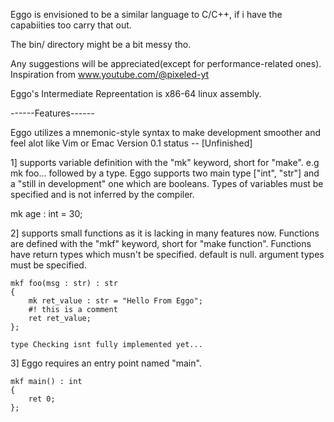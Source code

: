 Eggo is envisioned to be a similar language to C/C++, if i have the capabiities too carry that out.

The bin/ directory might be a bit messy tho.

Any suggestions will be appreciated(except for performance-related ones).
Inspiration from  	www.youtube.com/@pixeled-yt

Eggo's Intermediate Repreentation is x86-64 linux assembly.

------Features------

Eggo utilizes a mnemonic-style syntax to make development smoother and feel alot like Vim or Emac
Version 0.1
status -- [Unfinished]

1] supports variable definition with the "mk" keyword, short for "make". e.g mk foo... followed by a type.
   Eggo supports two main type ["int", "str"] and a "still in development" one which are booleans. Types of variables 
   must be specified and is not inferred by the compiler.

   mk age : int = 30;
   
2] supports small functions as it is lacking in many features now. Functions are defined with the "mkf" keyword, short for
   "make function". Functions have return types which musn't be specified. default is null. argument types must be specified.

    mkf foo(msg : str) : str
    {
        mk ret_value : str = "Hello From Eggo";
        #! this is a comment
        ret ret_value;
    };

    type Checking isnt fully implemented yet...

 3] Eggo requires an entry point named "main".
 
    mkf main() : int
    {
        ret 0;
    };

    
